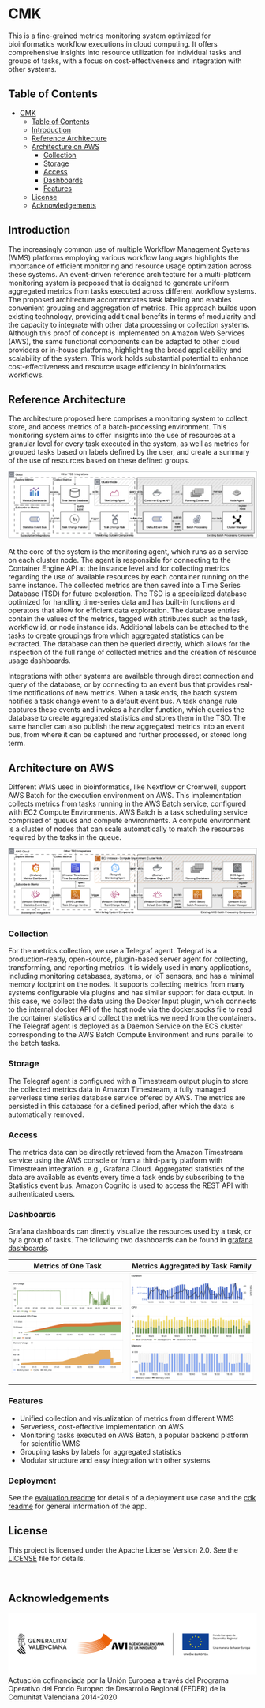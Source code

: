 
# CMK

This is a fine-grained metrics monitoring system optimized for bioinformatics workflow executions in cloud computing. It offers comprehensive insights into resource utilization for individual tasks and groups of tasks, with a focus on cost-effectiveness and integration with other systems.

## Table of Contents

- [CMK](#cmk)
  - [Table of Contents](#table-of-contents)
  - [Introduction](#introduction)
  - [Reference Architecture](#reference-architecture)
  - [Architecture on AWS](#architecture-on-aws)
    - [Collection](#collection)
    - [Storage](#storage)
    - [Access](#access)
    - [Dashboards](#dashboards)
    - [Features](#features)
  - [License](#license)
  - [Acknowledgements](#acknowledgements)

## Introduction

The increasingly common use of multiple Workflow Management Systems (WMS) platforms employing various workflow languages highlights the importance of efficient monitoring and resource usage optimization across these systems. An event-driven reference architecture for a multi-platform monitoring system is proposed that is designed to generate uniform aggregated metrics from tasks executed across different workflow systems. The proposed architecture accommodates task labeling and enables convenient grouping and aggregation of metrics. This approach builds upon existing technology, providing additional benefits in terms of modularity and the capacity to integrate with other data processing or collection systems. Although this proof of concept is implemented on Amazon Web Services (AWS), the same functional components can be adapted to other cloud providers or in-house platforms, highlighting the broad applicability and scalability of the system. This work holds substantial potential to enhance cost-effectiveness and resource usage efficiency in bioinformatics workflows.

## Reference Architecture

The architecture proposed here comprises a monitoring system to collect, store, and access metrics of a batch-processing environment. This monitoring system aims to offer insights into the use of resources at a granular level for every task executed in the system, as well as metrics for grouped tasks based on labels defined by the user, and create a summary of the use of resources based on these defined groups.

![Reference architecture](img/fig2.png)

At the core of the system is the monitoring agent, which runs as a service on each cluster node. The agent is responsible for connecting to the Container Engine API at the instance level and for collecting metrics regarding the use of available resources by each container running on the same instance. The collected metrics are then saved into a Time Series Database (TSD) for future exploration. The TSD is a specialized database optimized for handling time-series data and has built-in functions and operators that allow for efficient data exploration. The database entries contain the values of the metrics, tagged with attributes such as the task, workflow id, or node instance ids. Additional labels can be attached to the tasks to create groupings from which aggregated statistics can be extracted. The database can then be queried directly, which allows for the inspection of the full range of collected metrics and the creation of resource usage dashboards.

Integrations with other systems are available through direct connection and query of the database, or by connecting to an event bus that provides real-time notifications of new metrics. When a task ends, the batch system notifies a task change event to a default event bus. A task change rule captures these events and invokes a handler function, which queries the database to create aggregated statistics and stores them in the TSD. The same handler can also publish the new aggregated metrics into an event bus, from where it can be captured and further processed, or stored long term.

## Architecture on AWS

Different  WMS used in bioinformatics, like Nextflow or Cromwell, support AWS Batch for the execution environment on AWS. This implementation collects metrics from tasks running in the AWS Batch service, configured with EC2 Compute Environments. AWS Batch is a task scheduling service comprised of queues and compute environments. A compute environment is a cluster of nodes that can scale automatically to match the resources required by the tasks in the queue.

![AWS architecture](img/fig3.png)

### Collection

For the metrics collection, we use a Telegraf agent. Telegraf is a production-ready, open-source, plugin-based server agent for collecting, transforming, and reporting metrics. It is widely used in many applications, including monitoring databases, systems, or IoT sensors, and has a minimal memory footprint on the nodes. It supports collecting metrics from many systems configurable via plugins and has similar support for data output. In this case, we collect the data using the Docker Input plugin, which connects to the internal docker API of the host node via the docker.socks file to read the container statistics and collect the metrics we need from the containers. The Telegraf agent is deployed as a Daemon Service on the ECS cluster corresponding to the AWS Batch Compute Environment and runs parallel to the batch tasks.

### Storage

The Telegraf agent is configured with a Timestream output plugin to store the collected metrics data in Amazon Timestream, a fully managed serverless time series database service offered by AWS. The metrics are persisted in this database for a defined period, after which the data is automatically removed.

### Access

The metrics data can be directly retrieved from the Amazon Timestream service using the AWS console or from a third-party platform with Timestream integration. e.g., Grafana Cloud.
Aggregated statistics of the data are available as events every time a task ends by subscribing to the Statistics event bus.
Amazon Cognito is used to access the REST API with authenticated users.

### Dashboards

Grafana dashboards can directly visualize the resources used by a task, or by a group of tasks. The following two dashboards can be found in [grafana dashboards](./grafana-dashboards/).

Metrics of One Task             |  Metrics Aggregated by Task Family
:-------------------------:|:-------------------------:
![](img/fig7.png)  |  ![](img/fig8.png)

### Features

- Unified collection and visualization of metrics from different WMS
- Serverless, cost-effective implementation on AWS
- Monitoring tasks executed on AWS Batch, a popular backend platform for scientific WMS
- Grouping tasks by labels for aggregated statistics
- Modular structure and easy integration with other systems

### Deployment

See the [evaluation readme](./bioinformatics-workflows/EVALUATION_ENVIRONMENT_README.md) for details of a deployment use case and the [cdk readme](./cdk-implementation/README.md) for general information of the app.



## License

This project is licensed under the Apache License Version 2.0. See the [LICENSE](LICENSE) file for details.

<br>

## Acknowledgements

![](img/logo_UE_FEDER_horiz_convivencia_AVI_Cas.png)
Actuación cofinanciada por la Unión Europea a través del Programa Operativo del Fondo Europeo de Desarrollo Regional (FEDER) de la Comunitat Valenciana 2014-2020
